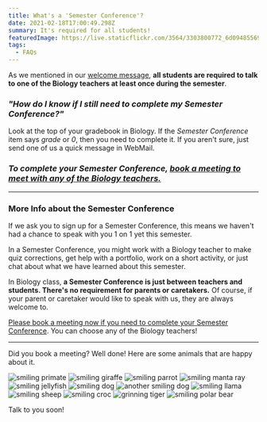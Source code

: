 ```yaml
---
title: What's a 'Semester Conference'?
date: 2021-02-18T17:00:49.298Z
summary: It's required for all students!
featuredImage: https://live.staticflickr.com/3564/3303800772_6d09485569_b.jpg
tags:
  - FAQs
---
```

As we mentioned in our [welcome message](/posts/welcome-to-biology-b!/), **all students are required to talk to one of the Biology teachers at least once during the semester**.

### *"How do I know if I still need to complete my Semester Conference?"*

Look at the top of your gradebook in Biology. If the *Semester Conference* item says *grade* or *0*, then you need to complete it. If you aren't sure, just send one of us a quick message in WebMail.

### *To complete your Semester Conference, [book a meeting to meet with any of the Biology teachers.](/contact/)*

- - -

### More Info about the Semester Conference

If we ask you to sign up for a Semester Conference, this means we haven't had a chance to speak with you 1 on 1 yet this semester.

In a Semester Conference, you might work with a Biology teacher to make quiz corrections, get help with a portfolio, work on a short activity, or just chat about what we have learned about this semester. 

In Biology class, **a Semester Conference is just between teachers and students. There's no requirement for parents or caretakers.** Of course, if your parent or caretaker would like to speak with us, they are always welcome to.

[Please book a meeting now if you need to complete your Semester Conference](/contact/). You can choose any of the Biology teachers!

- - -

Did you book a meeting? Well done! Here are some animals that are happy about it.

![smiling primate](https://live.staticflickr.com/7136/7004300420_5b60bd5295_b.jpg)
![smiling giraffe](https://api.creativecommons.engineering/v1/thumbs/6fe58a8a-2c59-42bc-b535-6fe8821dbaa5)
![smiling parrot](https://api.creativecommons.engineering/v1/thumbs/39abfe3c-4d20-4837-aafd-1bff80354e46)
![smiling manta ray](https://live.staticflickr.com/16/21534266_f1de652fc4_b.jpg)
![smiling jellyfish](https://live.staticflickr.com/6066/6051332458_de53f7bd20_b.jpg)
![smiling dog](https://api.creativecommons.engineering/v1/thumbs/477b83f4-3aeb-42a8-8765-0beb355cdb8a)
![another smiling dog](https://api.creativecommons.engineering/v1/thumbs/6e7e8c5a-c96b-4c2c-a370-332a3bc2f8fd)
![smiling llama](https://api.creativecommons.engineering/v1/thumbs/0d35de79-1079-4fdc-bde7-7c895d92ad3f)
![smiling sheep](https://api.creativecommons.engineering/v1/thumbs/669eed9a-667c-4175-9027-c3ed18b7d4c2)
![smiling croc](https://api.creativecommons.engineering/v1/thumbs/410c89be-6f6b-495c-931c-d92508df3f61)
![grinning tiger](https://api.creativecommons.engineering/v1/thumbs/65a174f9-3986-4a1b-b950-9e015be2e4fa)
![smiling polar bear](https://api.creativecommons.engineering/v1/thumbs/e4a70ef3-25a4-451a-89ae-be9f04bceffb)

Talk to you soon!